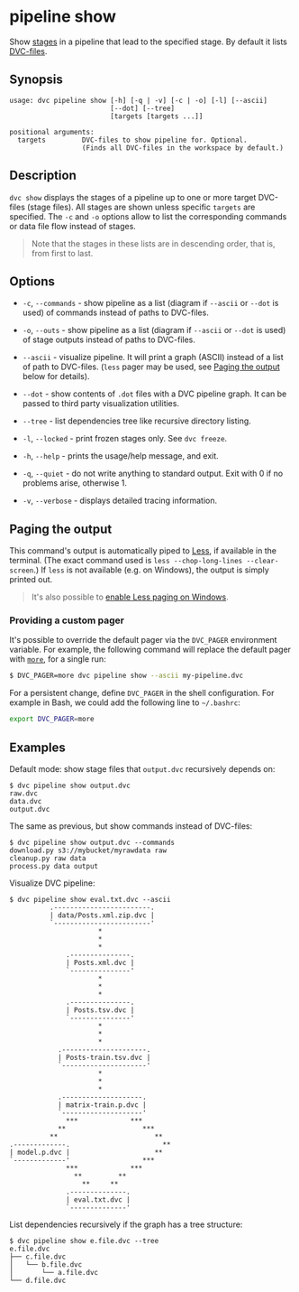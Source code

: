 # pipeline show

Show [stages](/doc/command-reference/run) in a pipeline that lead to the
specified stage. By default it lists
[DVC-files](/doc/user-guide/dvc-files-and-directories).

## Synopsis

```usage
usage: dvc pipeline show [-h] [-q | -v] [-c | -o] [-l] [--ascii]
                         [--dot] [--tree]
                         [targets [targets ...]]

positional arguments:
  targets         DVC-files to show pipeline for. Optional.
                  (Finds all DVC-files in the workspace by default.)
```

## Description

`dvc show` displays the stages of a pipeline up to one or more target DVC-files
(stage files). All stages are shown unless specific `targets` are specified. The
`-c` and `-o` options allow to list the corresponding commands or data file flow
instead of stages.

> Note that the stages in these lists are in descending order, that is, from
> first to last.

## Options

- `-c`, `--commands` - show pipeline as a list (diagram if `--ascii` or `--dot`
  is used) of commands instead of paths to DVC-files.

- `-o`, `--outs` - show pipeline as a list (diagram if `--ascii` or `--dot` is
  used) of stage outputs instead of paths to DVC-files.

- `--ascii` - visualize pipeline. It will print a graph (ASCII) instead of a
  list of path to DVC-files. (`less` pager may be used, see
  [Paging the output](#paging-the-output) below for details).

- `--dot` - show contents of `.dot` files with a DVC pipeline graph. It can be
  passed to third party visualization utilities.

- `--tree` - list dependencies tree like recursive directory listing.

- `-l`, `--locked` - print frozen stages only. See `dvc freeze`.

- `-h`, `--help` - prints the usage/help message, and exit.

- `-q`, `--quiet` - do not write anything to standard output. Exit with 0 if no
  problems arise, otherwise 1.

- `-v`, `--verbose` - displays detailed tracing information.

## Paging the output

This command's output is automatically piped to
[Less](<https://en.wikipedia.org/wiki/Less_(Unix)>), if available in the
terminal. (The exact command used is `less --chop-long-lines --clear-screen`.)
If `less` is not available (e.g. on Windows), the output is simply printed out.

> It's also possible to
> [enable Less paging on Windows](/doc/user-guide/running-dvc-on-windows#enabling-paging-with-less).

### Providing a custom pager

It's possible to override the default pager via the `DVC_PAGER` environment
variable. For example, the following command will replace the default pager with
[`more`](<https://en.wikipedia.org/wiki/More_(command)>), for a single run:

```bash
$ DVC_PAGER=more dvc pipeline show --ascii my-pipeline.dvc
```

For a persistent change, define `DVC_PAGER` in the shell configuration. For
example in Bash, we could add the following line to `~/.bashrc`:

```bash
export DVC_PAGER=more
```

## Examples

Default mode: show stage files that `output.dvc` recursively depends on:

```dvc
$ dvc pipeline show output.dvc
raw.dvc
data.dvc
output.dvc
```

The same as previous, but show commands instead of DVC-files:

```dvc
$ dvc pipeline show output.dvc --commands
download.py s3://mybucket/myrawdata raw
cleanup.py raw data
process.py data output
```

Visualize DVC pipeline:

```dvc
$ dvc pipeline show eval.txt.dvc --ascii
          .------------------------.
          | data/Posts.xml.zip.dvc |
          `------------------------'
                      *
                      *
                      *
              .---------------.
              | Posts.xml.dvc |
              `---------------'
                      *
                      *
                      *
              .---------------.
              | Posts.tsv.dvc |
              `---------------'
                      *
                      *
                      *
            .---------------------.
            | Posts-train.tsv.dvc |
            `---------------------'
                      *
                      *
                      *
            .--------------------.
            | matrix-train.p.dvc |
            `--------------------'
              ***             ***
            **                   ***
          **                        **
.-------------.                       **
| model.p.dvc |                     **
`-------------'                  ***
              ***             ***
                **         **
                  **     **
              .--------------.
              | eval.txt.dvc |
              `--------------'
```

List dependencies recursively if the graph has a tree structure:

```dvc
$ dvc pipeline show e.file.dvc --tree
e.file.dvc
├── c.file.dvc
│   └── b.file.dvc
│       └── a.file.dvc
└── d.file.dvc
```
